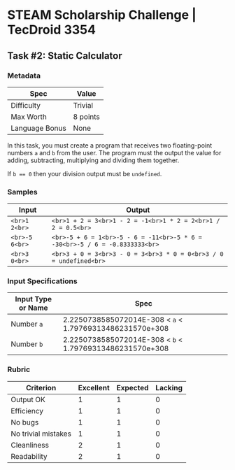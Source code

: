 # STEAM Scholarship Challenge | TecDroid 3354
## Task  #2: Static Calculator

### Metadata
| Spec | Value |
| ---- | ---- |
| Difficulty | Trivial |
| Max Worth | 8 points |
| Language Bonus | None |

In this task, you must create a program that receives two floating-point numbers `a` and `b` from the user. The program must the output the value for adding, subtracting, multiplying and dividing them together.

If `b == 0` then your division output must be `undefined`.

### Samples
| Input | Output |
| ---- | ---- |
| ```<br>1 2<br>``` | ```<br>1 + 2 = 3<br>1 - 2 = -1<br>1 * 2 = 2<br>1 / 2 = 0.5<br>``` |
| ```<br>-5 6<br>``` | ```<br>-5 + 6 = 1<br>-5 - 6 = -11<br>-5 * 6 = -30<br>-5 / 6 = -0.8333333<br>``` |
| ```<br>3 0<br>``` | ```<br>3 + 0 = 3<br>3 - 0 = 3<br>3 * 0 = 0<br>3 / 0 = undefined<br>``` |

### Input Specifications
| Input Type or Name | Spec |
| ---- | ---- |
| Number `a` | 2.2250738585072014E-308 < `a` < 1.79769313486231570e+308 |
| Number `b` | 2.2250738585072014E-308 < `b` < 1.79769313486231570e+308 |

### Rubric
| Criterion | Excellent | Expected | Lacking |
| ---- | ---- | ---- | ---- |
| Output OK | 1 | 1 | 0 |
| Efficiency | 1 | 1 | 0 |
| No bugs | 1 | 1 | 0 |
| No trivial mistakes | 1 | 1 | 0 |
| Cleanliness | 2 | 1 | 0 |
| Readability | 2 | 1 | 0 |
